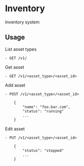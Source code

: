 Inventory
=========
Inventory system

Usage
-----

List asset types

    - GET /v1/

Get asset 

    - GET /v1/<asset_type>/<asset_id>

Add asset

    - POST /v1/<asset_type>/<asset_id>

        {
            "name": "foo.bar.com",
            "status": "running"
            ...
        }

Edit asset

    - PUT /v1/<asset_type>/<asset_id>

        {
            "status": "stopped"
            ...
        }

